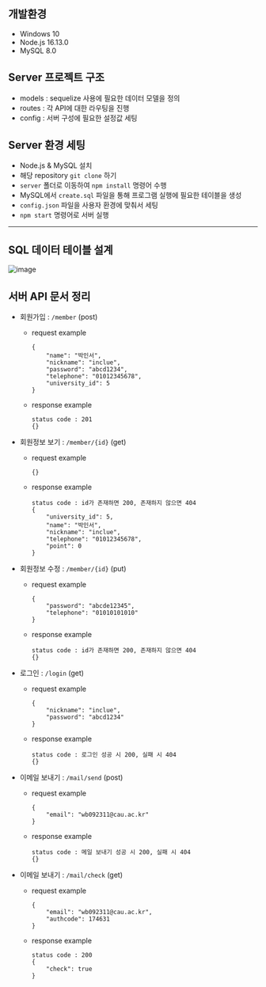 ## 개발환경
* Windows 10
* Node.js 16.13.0
* MySQL 8.0
## Server 프로젝트 구조
* models : sequelize 사용에 필요한 데이터 모델을 정의
* routes : 각 API에 대한 라우팅을 진행
* config : 서버 구성에 필요한 설정값 세팅
## Server 환경 세팅
* Node.js & MySQL 설치
* 해당 repository `git clone` 하기
* `server` 폴더로 이동하여 `npm install` 명령어 수행
* MySQL에서 `create.sql` 파일을 통해 프로그램 실행에 필요한 테이블을 생성
* `config.json` 파일을 사용자 환경에 맞춰서 세팅
* `npm start` 명령어로 서버 실행
----
## SQL 데이터 테이블 설계
![image](https://user-images.githubusercontent.com/13315923/140624569-aebcb6b4-156a-4e00-8dc6-8596b611d14c.png)

## 서버 API 문서 정리
* 회원가입 : `/member` (post)
  * request example
    ```
    {
        "name": "박인서",
        "nickname": "inclue",
        "password": "abcd1234",
        "telephone": "01012345678",
        "university_id": 5
    }
    ```
  * response example
    ```
    status code : 201
    {}
    ```

* 회원정보 보기 : `/member/{id}` (get)
  * request example
    ```
    {}
    ```
  * response example
    ```
    status code : id가 존재하면 200, 존재하지 않으면 404
    {
        "university_id": 5,
        "name": "박인서",
        "nickname": "inclue",
        "telephone": "01012345678",
        "point": 0
    }
    ```

* 회원정보 수정 : `/member/{id}` (put)
  * request example
    ```
    {
        "password": "abcde12345",
        "telephone": "01010101010"
    }
    ```
  * response example
    ```
    status code : id가 존재하면 200, 존재하지 않으면 404
    {}
    ```

* 로그인 : `/login` (get)
  * request example
    ```
    {
        "nickname": "inclue",
        "password": "abcd1234"
    }
    ```
  * response example
    ```
    status code : 로그인 성공 시 200, 실패 시 404
    {}
    ```

* 이메일 보내기 : `/mail/send` (post)
  * request example
    ```
    {
        "email": "wb092311@cau.ac.kr"
    }
    ```
  * response example
    ```
    status code : 메일 보내기 성공 시 200, 실패 시 404
    {}
    ```

* 이메일 보내기 : `/mail/check` (get)
  * request example
    ```
    {
        "email": "wb092311@cau.ac.kr",
        "authcode": 174631
    }
    ```
  * response example
    ```
    status code : 200
    {
        "check": true
    }
    ```
